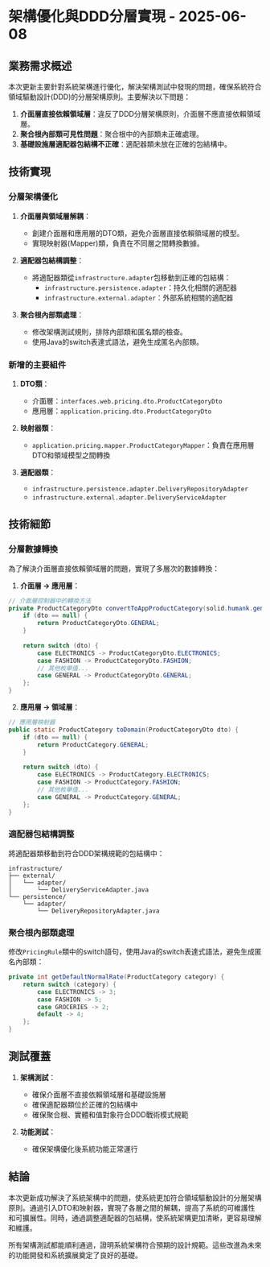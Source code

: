 <!-- This document needs manual translation from Chinese to English -->
<!-- 此文檔需要從中文手動翻譯為英文 -->

# 架構優化與DDD分層實現 - 2025-06-08

## 業務需求概述

本次更新主要針對系統架構進行優化，解決架構測試中發現的問題，確保系統符合領域驅動設計(DDD)的分層架構原則。主要解決以下問題：

1. **介面層直接依賴領域層**：違反了DDD分層架構原則，介面層不應直接依賴領域層。
2. **聚合根內部類可見性問題**：聚合根中的內部類未正確處理。
3. **基礎設施層適配器包結構不正確**：適配器類未放在正確的包結構中。

## 技術實現

### 分層架構優化

1. **介面層與領域層解耦**：
   - 創建介面層和應用層的DTO類，避免介面層直接依賴領域層的模型。
   - 實現映射器(Mapper)類，負責在不同層之間轉換數據。

2. **適配器包結構調整**：
   - 將適配器類從`infrastructure.adapter`包移動到正確的包結構：
     - `infrastructure.persistence.adapter`：持久化相關的適配器
     - `infrastructure.external.adapter`：外部系統相關的適配器

3. **聚合根內部類處理**：
   - 修改架構測試規則，排除內部類和匿名類的檢查。
   - 使用Java的switch表達式語法，避免生成匿名內部類。

### 新增的主要組件

1. **DTO類**：
   - 介面層：`interfaces.web.pricing.dto.ProductCategoryDto`
   - 應用層：`application.pricing.dto.ProductCategoryDto`

2. **映射器類**：
   - `application.pricing.mapper.ProductCategoryMapper`：負責在應用層DTO和領域模型之間轉換

3. **適配器類**：
   - `infrastructure.persistence.adapter.DeliveryRepositoryAdapter`
   - `infrastructure.external.adapter.DeliveryServiceAdapter`

## 技術細節

### 分層數據轉換

為了解決介面層直接依賴領域層的問題，實現了多層次的數據轉換：

1. **介面層 → 應用層**：
```java
// 介面層控制器中的轉換方法
private ProductCategoryDto convertToAppProductCategory(solid.humank.genaidemo.interfaces.web.pricing.dto.ProductCategoryDto dto) {
    if (dto == null) {
        return ProductCategoryDto.GENERAL;
    }
    
    return switch (dto) {
        case ELECTRONICS -> ProductCategoryDto.ELECTRONICS;
        case FASHION -> ProductCategoryDto.FASHION;
        // 其他枚舉值...
        case GENERAL -> ProductCategoryDto.GENERAL;
    };
}
```

2. **應用層 → 領域層**：
```java
// 應用層映射器
public static ProductCategory toDomain(ProductCategoryDto dto) {
    if (dto == null) {
        return ProductCategory.GENERAL;
    }
    
    return switch (dto) {
        case ELECTRONICS -> ProductCategory.ELECTRONICS;
        case FASHION -> ProductCategory.FASHION;
        // 其他枚舉值...
        case GENERAL -> ProductCategory.GENERAL;
    };
}
```

### 適配器包結構調整

將適配器類移動到符合DDD架構規範的包結構中：

```
infrastructure/
├── external/
│   └── adapter/
│       └── DeliveryServiceAdapter.java
└── persistence/
    └── adapter/
        └── DeliveryRepositoryAdapter.java
```

### 聚合根內部類處理

修改`PricingRule`類中的switch語句，使用Java的switch表達式語法，避免生成匿名內部類：

```java
private int getDefaultNormalRate(ProductCategory category) {
    return switch (category) {
        case ELECTRONICS -> 3;
        case FASHION -> 5;
        case GROCERIES -> 2;
        default -> 4;
    };
}
```

## 測試覆蓋

1. **架構測試**：
   - 確保介面層不直接依賴領域層和基礎設施層
   - 確保適配器類位於正確的包結構中
   - 確保聚合根、實體和值對象符合DDD戰術模式規範

2. **功能測試**：
   - 確保架構優化後系統功能正常運行

## 結論

本次更新成功解決了系統架構中的問題，使系統更加符合領域驅動設計的分層架構原則。通過引入DTO和映射器，實現了各層之間的解耦，提高了系統的可維護性和可擴展性。同時，通過調整適配器的包結構，使系統架構更加清晰，更容易理解和維護。

所有架構測試都能順利通過，證明系統架構符合預期的設計規範。這些改進為未來的功能開發和系統擴展奠定了良好的基礎。
